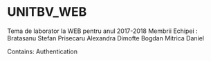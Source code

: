 # UNITBV_WEB
Tema de laborator la WEB pentru anul 2017-2018
Membrii Echipei :
Bratasanu Stefan
Prisecaru Alexandra
Dimofte Bogdan
Mitrica Daniel

Contains: 
	Authentication 